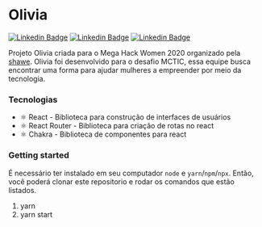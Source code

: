 # Olivia

[![Linkedin Badge](https://img.shields.io/badge/-Eduarda%20Poroniczak-8705BE?style=flat-square&logo=Linkedin&logoColor=white&link=https://www.linkedin.com/in/eduardaporoniczak/)](https://www.linkedin.com/in/eduardaporoniczak/) [![Linkedin Badge](https://img.shields.io/badge/-Larissa%20Silva-8705BE?style=flat-square&logo=Linkedin&logoColor=white&link=https://www.linkedin.com/in/larissaslv/)](https://www.linkedin.com/in/larissaslv/) [![Linkedin Badge](https://img.shields.io/badge/-Natália%20Stachechen-8705BE?style=f/lat-square&logo=https://www.linkedin.com/in/nat%C3%A1lia-stachechen-b1a8bb12a/)](https://www.linkedin.com/in/nat%C3%A1lia-stachechen-b1a8bb12a/)

Projeto Olivia criada para o Mega Hack Women 2020 organizado pela [shawe](https://shawee.io/pt/). Olivia foi desenvolvido para o desafio MCTIC, essa equipe busca encontrar uma forma para ajudar mulheres a empreender por meio da tecnologia.

### Tecnologias 
* ⚛ React - Biblioteca para construção de interfaces de usuários
* ⚛ React Router - Biblioteca para criação de rotas no react
* ⚛ Chakra - Biblioteca de componentes para react

### Getting started
É necessário ter instalado em seu computador `node` e `yarn`/`npm`/`npx`. Então, você poderá clonar este repositorio e rodar os comandos que estão listados.

1. yarn
2. yarn start
